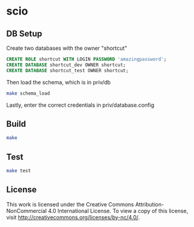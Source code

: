 # scio


## DB Setup

Create two databases with the owner "shortcut"

```SQL
CREATE ROLE shortcut WITH LOGIN PASSWORD 'amazingpassword';
CREATE DATABASE shortcut_dev OWNER shortcut;
CREATE DATABASE shortcut_test OWNER shortcut;
```

Then load the schema, which is in priv/db

```sh
make schema_load
```

Lastly, enter the correct credentials in priv/database.config


## Build

```sh
make
```

## Test

```sh
make test
```

## License

This work is licensed under the Creative Commons Attribution-NonCommercial 4.0 International License. To view a copy of this license, visit http://creativecommons.org/licenses/by-nc/4.0/.
